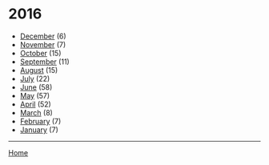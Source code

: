 # 2016

  * [December](./2016-12.md) (6)
  * [November](./2016-11.md) (7)
  * [October](./2016-10.md) (15)
  * [September](./2016-09.md) (11)
  * [August](./2016-08.md) (15)
  * [July](./2016-07.md) (22)
  * [June](./2016-06.md) (58)
  * [May](./2016-05.md) (57)
  * [April](./2016-04.md) (52)
  * [March](./2016-03.md) (8)
  * [February](./2016-02.md) (7)
  * [January](./2016-01.md) (7)

----

[Home](../)
